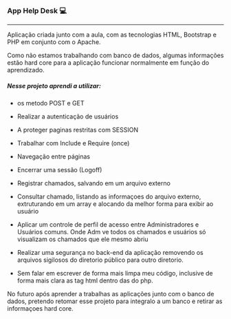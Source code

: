 ### App Help Desk  :computer:

<hr>



Aplicação criada junto com a aula, com as tecnologias HTML, Bootstrap e PHP em conjunto com o Apache.

Como não estamos trabalhando com banco de dados, algumas informações estão hard core para a aplicação funcionar normalmente em função do aprendizado.

##### Nesse projeto aprendi a utilizar: 

- os metodo POST e GET

- Realizar a autenticação de usuários 

- A proteger paginas restritas com SESSION 

- Trabalhar com Include e Require (once)

- Navegação entre páginas

- Encerrar uma sessão (Logoff)

- Registrar chamados, salvando em um arquivo externo

- Consultar chamado, listando as informaçoes do arquivo externo, extruturando em um array e alocando da melhor forma para exibir ao usuário

- Aplicar um controle de perfil de acesso entre Administradores e Usuários comuns. Onde Adm ve todos os chamados e usuários só visualizam os chamados que ele mesmo abriu

- Realizar uma segurança no back-end da aplicação removendo os arquivos sigilosos do diretorio público para outro diretorio.

- Sem falar em escrever de forma mais limpa meu código, inclusive de forma mais clara as tag html dentro das do php. 



No futuro após aprender a trabalhas as aplicações junto com o banco de dados, pretendo retomar esse projeto para integralo a um banco e retirar as informaçoes hard core.

